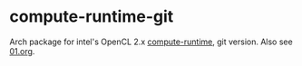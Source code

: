 # compute-runtime-git

Arch package for intel's OpenCL 2.x [compute-runtime], git version.
Also see [01.org].

[compute-runtime]: https://github.com/intel/compute-runtime
[01.org]: https://01.org/compute-runtime

